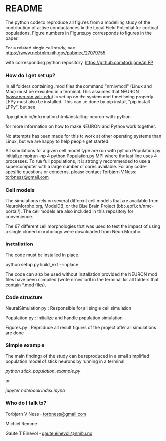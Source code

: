 # README #

The python code to reproduce all figures from a modelling study of the contribution
of active conductances to the Local Field Potential for cortical populations.
Figure numbers in Figures.py corresponds to figures in the paper.

For a related single cell study, see
https://www.ncbi.nlm.nih.gov/pubmed/27079755

with corresponding python repository: https://github.com/torbjone/aLFP

### How do I get set up? ###
In all folders containing .mod files the command "nrnivmodl" 
(Linux and Mac) must be executed in a terminal. This assumes
that NEURON (www.neuron.yale.edu) is set up on the system and 
functioning properly. LFPy must also be installed.
This can be done by pip install, "pip install LFPy", but see

lfpy.github.io/information.html#installing-neuron-with-python

for more information on how to make NEURON and Python work together.

No attempts has been made for this to work at other operating systems 
than Linux, but we are happy to help people get started.

All simulations for a given cell model type are run with
python Population.py initialize
mpirun -np 4 python Population.py MPI
where the last line uses 4 processes. To run full populations,
it is strongly recommended to use a supercomputer with a large number of 
cores available. For any code-spesific questions or
concerns, please contact Torbjørn V Ness: torbness@gmail.com


### Cell models ###
The simulations rely on several different cell models that are 
available from NeuroMorpho.org, ModelDB, or the 
Blue Brain Project (bbp.epfl.ch/nmc-portal/). 
The cell models are also included in this repository for convenience.

The 67 different cell morphologies that was used to test the impact
of using a single cloned morphology were downloaded from NeuroMorpho:

### Installation ###
The code must be installed in place. 

python setup.py build_ext --inplace

The code can also be used without installation provided the 
NEURON mod files have been compiled (write nrnivmodl in the terminal 
for all folders that contain *.mod files).

### Code structure ###
NeuralSimulation.py : Responsible for all single cell simulation

Population.py : Initialize and handle population simulation

Figures.py : Reproduce all result figures of the project after 
all simulations are done

### Simple example ###
The main findings of the study can be reproduced in a small simplified 
population model of stick neurons by running in a terminal

*python stick_population_example.py*

or

*jupyter notebook index.ipynb*


### Who do I talk to? ###

Torbjørn V Ness - torbness@gmail.com

Michiel Remme

Gaute T Einevol - gaute.einevoll@nmbu.no
